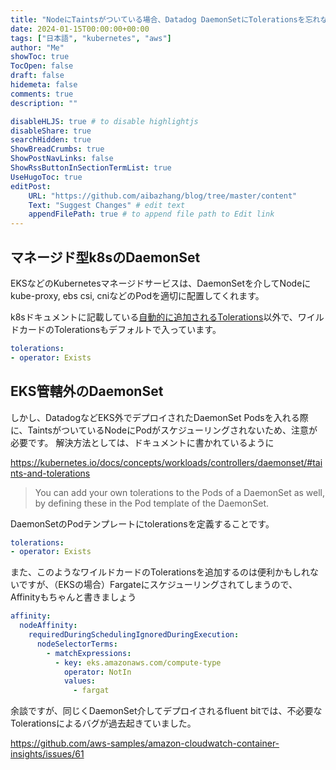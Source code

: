 ```yaml
---
title: "NodeにTaintsがついている場合、Datadog DaemonSetにTolerationsを忘れないでね！"
date: 2024-01-15T00:00:00+00:00
tags: ["日本語", "kubernetes", "aws"]
author: "Me"
showToc: true
TocOpen: false
draft: false
hidemeta: false
comments: true
description: ""

disableHLJS: true # to disable highlightjs
disableShare: true
searchHidden: true
ShowBreadCrumbs: true
ShowPostNavLinks: false
ShowRssButtonInSectionTermList: true
UseHugoToc: true
editPost:
    URL: "https://github.com/aibazhang/blog/tree/master/content"
    Text: "Suggest Changes" # edit text
    appendFilePath: true # to append file path to Edit link
---
```


## マネージド型k8sのDaemonSet

EKSなどのKubernetesマネージドサービスは、DaemonSetを介してNodeにkube-proxy, ebs csi, cniなどのPodを適切に配置してくれます。

k8sドキュメントに記載している[自動的に追加されるTolerations](https://kubernetes.io/docs/concepts/workloads/controllers/daemonset/#taints-and-tolerations)以外で、ワイルドカードのTolerationsもデフォルトで入っています。

```yaml
tolerations:                       
- operator: Exists
```

## EKS管轄外のDaemonSet

しかし、DatadogなどEKS外でデプロイされたDaemonSet Podsを入れる際に、TaintsがついているNodeにPodがスケジューリングされないため、注意が必要です。
解決方法としては、ドキュメントに書かれているように

https://kubernetes.io/docs/concepts/workloads/controllers/daemonset/#taints-and-tolerations

> You can add your own tolerations to the Pods of a DaemonSet as well, by defining these in the Pod template of the DaemonSet.

DaemonSetのPodテンプレートにtolerationsを定義することです。


```yaml
tolerations:                       
- operator: Exists
```

また、このようなワイルドカードのTolerationsを追加するのは便利かもしれないですが、（EKSの場合）Fargateにスケジューリングされてしまうので、Affinityもちゃんと書きましょう

```yaml
affinity:                               
  nodeAffinity:
    requiredDuringSchedulingIgnoredDuringExecution:
      nodeSelectorTerms:
        - matchExpressions:
          - key: eks.amazonaws.com/compute-type
            operator: NotIn              
            values:
              - fargat
```

余談ですが、同じくDaemonSet介してデプロイされるfluent bitでは、不必要なTolerationsによるバグが過去起きていました。

https://github.com/aws-samples/amazon-cloudwatch-container-insights/issues/61
